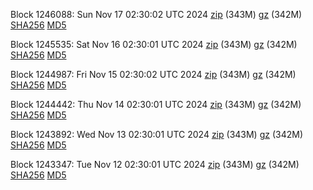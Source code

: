 Block 1246088: Sun Nov 17 02:30:02 UTC 2024 [zip](https://files.01coin.io/mainnet/2024-11-17/bootstrap.dat.zip) (343M) [gz](https://files.01coin.io/mainnet/2024-11-17/bootstrap.dat.tar.gz) (342M) [SHA256](https://files.01coin.io/mainnet/2024-11-17/sha256.txt) [MD5](https://files.01coin.io/mainnet/2024-11-17/md5.txt)

Block 1245535: Sat Nov 16 02:30:01 UTC 2024 [zip](https://files.01coin.io/mainnet/2024-11-16/bootstrap.dat.zip) (343M) [gz](https://files.01coin.io/mainnet/2024-11-16/bootstrap.dat.tar.gz) (342M) [SHA256](https://files.01coin.io/mainnet/2024-11-16/sha256.txt) [MD5](https://files.01coin.io/mainnet/2024-11-16/md5.txt)

Block 1244987: Fri Nov 15 02:30:02 UTC 2024 [zip](https://files.01coin.io/mainnet/2024-11-15/bootstrap.dat.zip) (343M) [gz](https://files.01coin.io/mainnet/2024-11-15/bootstrap.dat.tar.gz) (342M) [SHA256](https://files.01coin.io/mainnet/2024-11-15/sha256.txt) [MD5](https://files.01coin.io/mainnet/2024-11-15/md5.txt)

Block 1244442: Thu Nov 14 02:30:01 UTC 2024 [zip](https://files.01coin.io/mainnet/2024-11-14/bootstrap.dat.zip) (343M) [gz](https://files.01coin.io/mainnet/2024-11-14/bootstrap.dat.tar.gz) (342M) [SHA256](https://files.01coin.io/mainnet/2024-11-14/sha256.txt) [MD5](https://files.01coin.io/mainnet/2024-11-14/md5.txt)

Block 1243892: Wed Nov 13 02:30:01 UTC 2024 [zip](https://files.01coin.io/mainnet/2024-11-13/bootstrap.dat.zip) (343M) [gz](https://files.01coin.io/mainnet/2024-11-13/bootstrap.dat.tar.gz) (342M) [SHA256](https://files.01coin.io/mainnet/2024-11-13/sha256.txt) [MD5](https://files.01coin.io/mainnet/2024-11-13/md5.txt)

Block 1243347: Tue Nov 12 02:30:01 UTC 2024 [zip](https://files.01coin.io/mainnet/2024-11-12/bootstrap.dat.zip) (343M) [gz](https://files.01coin.io/mainnet/2024-11-12/bootstrap.dat.tar.gz) (342M) [SHA256](https://files.01coin.io/mainnet/2024-11-12/sha256.txt) [MD5](https://files.01coin.io/mainnet/2024-11-12/md5.txt)
